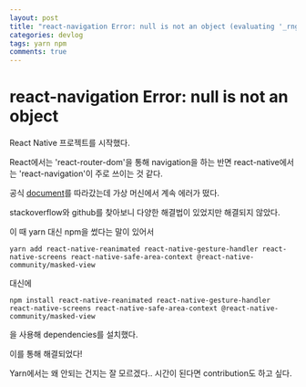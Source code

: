 ```yaml
---
layout: post
title: "react-navigation Error: null is not an object (evaluating '_rngesturehandlermodule.default.direction')"
categories: devlog
tags: yarn npm
comments: true
---
```


# react-navigation Error: null is not an object

React Native 프로젝트를 시작했다.

React에서는 'react-router-dom'을 통해 navigation을 하는 반면 react-native에서는 'react-navigation'이 주로 쓰이는 것 같다.

공식 [document](https://reactnavigation.org/docs/getting-started)를 따라갔는데 가상 머신에서 계속 에러가 떴다.

stackoverflow와 github를 찾아보니 다양한 해결법이 있었지만 해결되지 않았다.

이 때 yarn 대신 npm을 썼다는 말이 있어서 

`yarn add react-native-reanimated react-native-gesture-handler react-native-screens react-native-safe-area-context @react-native-community/masked-view`

대신에

`npm install react-native-reanimated react-native-gesture-handler react-native-screens react-native-safe-area-context @react-native-community/masked-view`

을 사용해 dependencies를 설치했다.

이를 통해 해결되었다!

Yarn에서는 왜 안되는 건지는 잘 모르겠다.. 시간이 된다면 contribution도 하고 싶다.